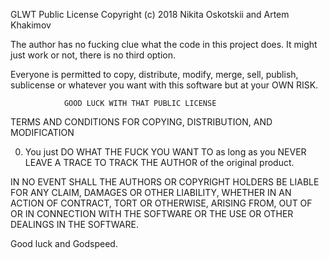 GLWT Public License
Copyright (c) 2018 Nikita Oskotskii and Artem Khakimov

The author has no fucking clue what the code in this project does.
It might just work or not, there is no third option.

Everyone is permitted to copy, distribute, modify, merge, sell, publish,
sublicense or whatever you want with this software but at your OWN RISK.


                GOOD LUCK WITH THAT PUBLIC LICENSE
   TERMS AND CONDITIONS FOR COPYING, DISTRIBUTION, AND MODIFICATION

0. You just DO WHAT THE FUCK YOU WANT TO as long as you NEVER LEAVE A
TRACE TO TRACK THE AUTHOR of the original product.

IN NO EVENT SHALL THE AUTHORS OR COPYRIGHT HOLDERS BE LIABLE FOR ANY CLAIM,
DAMAGES OR OTHER LIABILITY, WHETHER IN AN ACTION OF CONTRACT, TORT OR OTHERWISE,
ARISING FROM, OUT OF OR IN CONNECTION WITH THE SOFTWARE OR THE USE OR OTHER
DEALINGS IN THE SOFTWARE.

Good luck and Godspeed.
